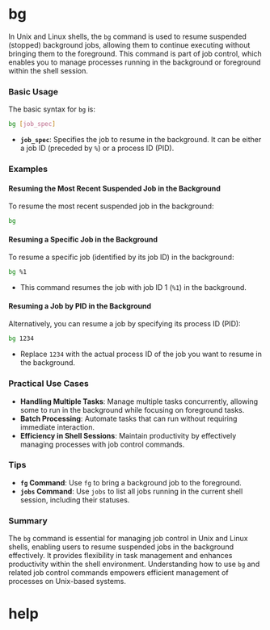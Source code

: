 # bg

In Unix and Linux shells, the `bg` command is used to resume suspended (stopped) background jobs, allowing them to continue executing without bringing them to the foreground. This command is part of job control, which enables you to manage processes running in the background or foreground within the shell session.

### Basic Usage

The basic syntax for `bg` is:

```sh
bg [job_spec]
```

- **`job_spec`**: Specifies the job to resume in the background. It can be either a job ID (preceded by `%`) or a process ID (PID).

### Examples

#### Resuming the Most Recent Suspended Job in the Background

To resume the most recent suspended job in the background:

```sh
bg
```

#### Resuming a Specific Job in the Background

To resume a specific job (identified by its job ID) in the background:

```sh
bg %1
```

- This command resumes the job with job ID 1 (`%1`) in the background.

#### Resuming a Job by PID in the Background

Alternatively, you can resume a job by specifying its process ID (PID):

```sh
bg 1234
```

- Replace `1234` with the actual process ID of the job you want to resume in the background.

### Practical Use Cases

- **Handling Multiple Tasks**: Manage multiple tasks concurrently, allowing some to run in the background while focusing on foreground tasks.
- **Batch Processing**: Automate tasks that can run without requiring immediate interaction.
- **Efficiency in Shell Sessions**: Maintain productivity by effectively managing processes with job control commands.

### Tips

- **`fg` Command**: Use `fg` to bring a background job to the foreground.
- **`jobs` Command**: Use `jobs` to list all jobs running in the current shell session, including their statuses.

### Summary

The `bg` command is essential for managing job control in Unix and Linux shells, enabling users to resume suspended jobs in the background effectively. It provides flexibility in task management and enhances productivity within the shell environment. Understanding how to use `bg` and related job control commands empowers efficient management of processes on Unix-based systems.



# help 

```

```
